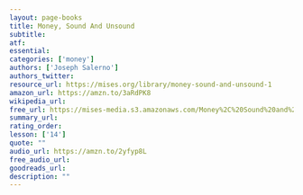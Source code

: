 ```yaml
---
layout: page-books
title: Money, Sound And Unsound
subtitle: 
atf: 
essential: 
categories: ['money']
authors: ['Joseph Salerno']
authors_twitter: 
resource_url: https://mises.org/library/money-sound-and-unsound-1
amazon_url: https://amzn.to/3aRdPK8
wikipedia_url: 
free_url: https://mises-media.s3.amazonaws.com/Money%2C%20Sound%20and%20Unsound_2.pdf
summary_url: 
rating_order: 
lesson: ['14']
quote: ""
audio_url: https://amzn.to/2yfyp8L
free_audio_url: 
goodreads_url: 
description: ""
---
```

